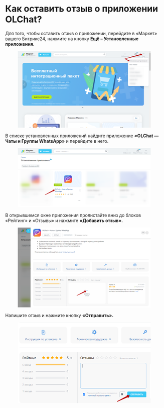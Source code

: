 # Как оставить отзыв о приложении OLChat?

Для того, чтобы оставить отзыв о приложении, перейдите в «Маркет» вашего Битрикс24, нажмите на кнопку **Ещё – Установленные приложения.**

<figure><img src="../.gitbook/assets/image (7) (1) (1).png" alt=""><figcaption></figcaption></figure>

В списке установленных приложений найдите приложение **«OLChat — Чаты и Группы WhatsApp»** и перейдите в него.

<figure><img src="../.gitbook/assets/image (1) (1) (1) (1) (1) (1) (1) (1) (1).png" alt=""><figcaption></figcaption></figure>

В открывшемся окне приложения пролистайте вниз до блоков «Рейтинг» и «Отзывы» и нажмите **«Добавить отзыв».**

<figure><img src="../.gitbook/assets/image (3) (1) (1) (1) (1).png" alt=""><figcaption></figcaption></figure>

Напишите отзыв и нажмите кнопку **«Отправить».**

<figure><img src="../.gitbook/assets/image (4) (1) (1) (1) (1).png" alt=""><figcaption></figcaption></figure>
